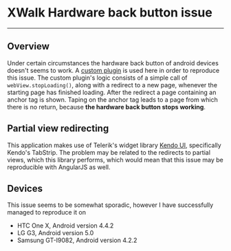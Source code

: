 # XWalk Hardware back button issue

----
## Overview
Under certain circumstances the hardware back button of android devices doesn't seems to work.
A [custom plugin](https://github.com/Mitko-Kerezov/Cordova-Testing-Plugin) is used here in order to reproduce this issue. The custom plugin's logic consists of a simple call of `webView.stopLoading()`, along with a redirect to a new page, whenever the starting page has finished loading. After the redirect a page containing an anchor tag is shown. Taping on the anchor tag leads to a page from which there is no return, because **the hardware back button stops working**.


## Partial view redirecting
This application makes use of Telerik's widget library [Kendo UI](https://github.com/telerik/kendo-ui-core), specifically Kendo's TabStrip. The problem may be related to the redirects to partial views, which this library performs, which would mean that this issue may be reproducible with AngularJS as well.


## Devices
This issue seems to be somewhat sporadic, however I have successfully managed to reproduce it on
 
+ HTC One X, Android version 4.4.2
+ LG G3, Android version 5.0
+ Samsung GT-I9082, Android version 4.2.2